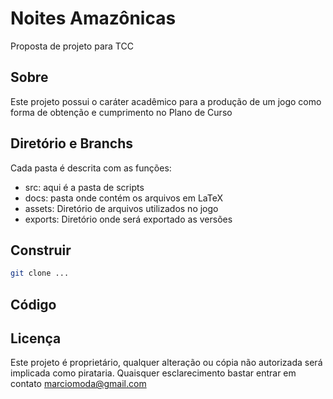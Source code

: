 # Noites Amazônicas
 Proposta de projeto para TCC 
 
## Sobre
Este projeto possui o caráter acadêmico para a produção de um jogo como forma de obtenção e cumprimento no Plano de Curso

## Diretório e Branchs
Cada pasta é descrita com as funções:

- src: aqui é a pasta de scripts
- docs: pasta onde contém os arquivos em LaTeX
- assets: Diretório de arquivos utilizados no jogo
- exports: Diretório onde será exportado as versões

## Construir
~~~bash
git clone ...
~~~

## Código


## Licença
Este projeto é proprietário, qualquer alteração ou cópia não autorizada será implicada como pirataria. Quaisquer esclarecimento bastar entrar em contato <a link>marciomoda@gmail.com</a>